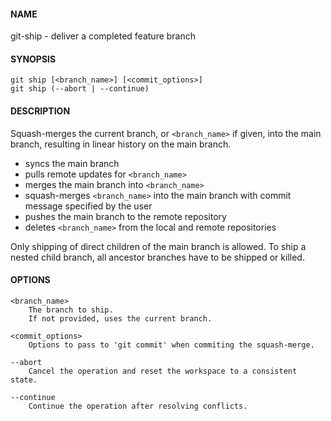 #### NAME

git-ship - deliver a completed feature branch


#### SYNOPSIS

```
git ship [<branch_name>] [<commit_options>]
git ship (--abort | --continue)
```


#### DESCRIPTION

Squash-merges the current branch, or `<branch_name>` if given,
into the main branch, resulting in linear history on the main branch.

* syncs the main branch
* pulls remote updates for `<branch_name>`
* merges the main branch into `<branch_name>`
* squash-merges `<branch_name>` into the main branch with commit message specified by the user
* pushes the main branch to the remote repository
* deletes `<branch_name>` from the local and remote repositories

Only shipping of direct children of the main branch is allowed.
To ship a nested child branch, all ancestor branches have to be shipped or killed.


#### OPTIONS

```
<branch_name>
    The branch to ship.
    If not provided, uses the current branch.

<commit_options>
    Options to pass to 'git commit' when commiting the squash-merge.

--abort
    Cancel the operation and reset the workspace to a consistent state.

--continue
    Continue the operation after resolving conflicts.
```
